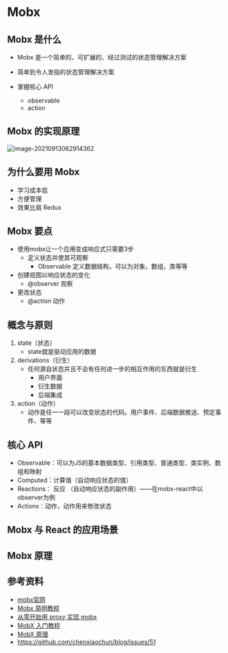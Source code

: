# Mobx



## Mobx 是什么

- Mobx 是一个简单的、可扩展的、经过测试的状态管理解决方案

- 简单到令人发指的状态管理解决方案

- 掌握核心 API
  - observable
  - action



## Mobx 的实现原理

![image-20210913062914362](https://i.loli.net/2021/09/13/dtewNqa1rEUylR2.png)



## 为什么要用 Mobx

- 学习成本低
- 方便管理
- 效果比肩 Redux



## Mobx 要点

- 使用mobx让一个应用变成响应式只需要3步
  * 定义状态并使其可观察
    * Observable 定义数据结构，可以为对象，数组，类等等
- 创建视图以响应状态的变化
  - @observer 观察
- 更改状态
  - @action  动作



## 概念与原则

1. state（状态）
   - state就是驱动应用的数据
2. derivations（衍生）
   - 任何源自状态并且不会有任何进一步的相互作用的东西就是衍生
     - 用户界面
     - 衍生数据
     - 后端集成
3. action（动作）
   - 动作是任一一段可以改变状态的代码。用户事件、后端数据推送、预定事件、等等



## 核心 API

- Observable：可以为JS的基本数据类型、引用类型、普通类型、类实例、数组和映射
- Computed：计算值（自动响应状态的值）
- Reactions： 反应 （自动响应状态的副作用）——在mobx-react中以observer为例
- Actions：动作，动作用来修改状态



## Mobx 与 React 的应用场景







## Mobx 原理











## 参考资料

- [mobx官网](https://zh.mobx.js.org/the-gist-of-mobx.html)
- [Mobx 简明教程](https://mp.weixin.qq.com/s?__biz=MjM5MTA1MjAxMQ==&mid=2651234690&idx=2&sn=2aa41bd2804a25aa5a9052ff940a5757&chksm=bd4978068a3ef1100c0be3f27edb7c5c9353eb011610a576930b17e010685620b4d16ecbfb6a&mpshare=1&scene=1&srcid=&sharer_sharetime=1574207008025&sharer_shareid=778ad5bf3b27e0078eb105d7277263f6#rd)
- [从零开始用 proxy 实现 mobx](https://github.com/ascoders/blog/issues/19)
- [MobX 入门教程](https://github.com/sorrycc/blog/issues/2)
- [MobX 原理](https://github.com/sorrycc/blog/issues/3)
- https://github.com/chenxiaochun/blog/issues/51


